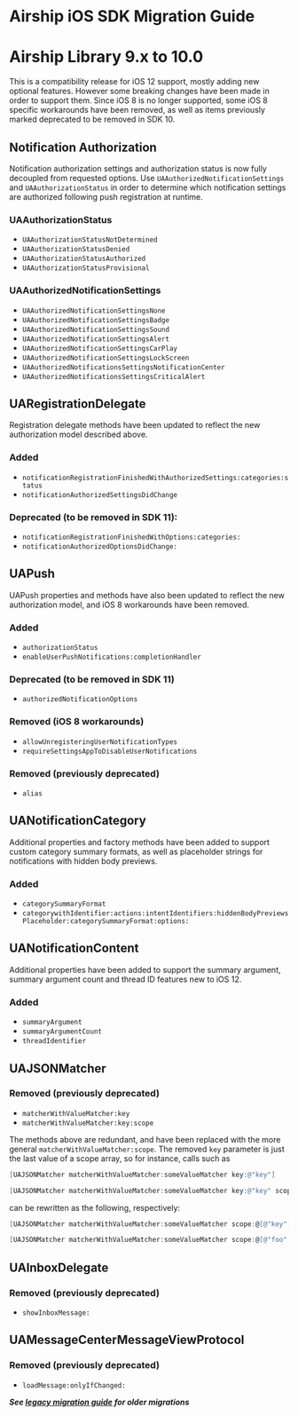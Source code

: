 # Airship iOS SDK Migration Guide

# Airship Library 9.x to 10.0

This is a compatibility release for iOS 12 support, mostly adding new optional features. However some breaking changes have been made
in order to support them. Since iOS 8 is no longer supported, some iOS 8 specific workarounds have been removed, as well as items previously
marked deprecated to be removed in SDK 10.

## Notification Authorization

Notification authorization settings and authorization status is now fully decoupled from requested options. Use `UAAuthorizedNotificationSettings`
and `UAAuthorizationStatus` in order to determine which notification settings are authorized following push registration at runtime.

### UAAuthorizationStatus

* `UAAuthorizationStatusNotDetermined`
* `UAAuthorizationStatusDenied`
* `UAAuthorizationStatusAuthorized`
* `UAAuthorizationStatusProvisional`

### UAAuthorizedNotificationSettings

* `UAAuthorizedNotificationSettingsNone`
* `UAAuthorizedNotificationSettingsBadge`
* `UAAuthorizedNotificationSettingsSound`
* `UAAuthorizedNotificationSettingsAlert`
* `UAAuthorizedNotificationSettingsCarPlay`
* `UAAuthorizedNotificationSettingsLockScreen`
* `UAAuthorizedNotificationsSettingsNotificationCenter`
* `UAAuthorizedNotificationsSettingsCriticalAlert`

## UARegistrationDelegate

Registration delegate methods have been updated to reflect the new authorization model described above.

### Added

* `notificationRegistrationFinishedWithAuthorizedSettings:categories:status`
* `notificationAuthorizedSettingsDidChange`

### Deprecated (to be removed in SDK 11):

* `notificationRegistrationFinishedWithOptions:categories:`
* `notificationAuthorizedOptionsDidChange:`

## UAPush

UAPush properties and methods have also been updated to reflect the new authorization model, and iOS 8
workarounds have been removed.

### Added

* `authorizationStatus`
* `enableUserPushNotifications:completionHandler`

### Deprecated (to be removed in SDK 11)

* `authorizedNotificationOptions`

### Removed (iOS 8 workarounds)

* `allowUnregisteringUserNotificationTypes`
* `requireSettingsAppToDisableUserNotifications`

### Removed (previously deprecated)

* `alias`

## UANotificationCategory

Additional properties and factory methods have been added to support custom category summary formats, as well as placeholder strings for
notifications with hidden body previews.

### Added

* `categorySummaryFormat`
* `categorywithIdentifier:actions:intentIdentifiers:hiddenBodyPreviewsPlaceholder:categorySummaryFormat:options:`

## UANotificationContent

Additional properties have been added to support the summary argument, summary argument count and thread ID features new to iOS 12.

### Added

* `summaryArgument`
* `summaryArgumentCount`
* `threadIdentifier`

## UAJSONMatcher

### Removed (previously deprecated)

* `matcherWithValueMatcher:key`
* `matcherWithValueMatcher:key:scope`

The methods above are redundant, and have been replaced with the more general `matcherWithValueMatcher:scope`.
The removed `key` parameter is just the last value of a scope array, so for instance, calls such as

```objective-c
[UAJSONMatcher matcherWithValueMatcher:someValueMatcher key:@"key"]
```
```objective-c
[UAJSONMatcher matcherWithValueMatcher:someValueMatcher key:@"key" scope:@[@"foo", @"bar"]]
```
can be rewritten as the following, respectively:

```objective-c
[UAJSONMatcher matcherWithValueMatcher:someValueMatcher scope:@[@"key"]]
```
```objective-c
[UAJSONMatcher matcherWithValueMatcher:someValueMatcher scope:@[@"foo", @"bar", @"key"]]
```

## UAInboxDelegate

### Removed (previously deprecated)

* `showInboxMessage:`

## UAMessageCenterMessageViewProtocol

### Removed (previously deprecated)

* `loadMessage:onlyIfChanged:`

***See [legacy migration guide](migration-guide-legacy.md) for older migrations***
